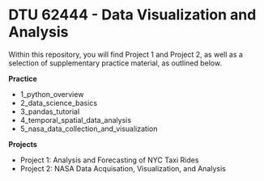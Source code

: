 # DTU 62444 - Data Visualization and Analysis

Within this repository, you will find Project 1 and Project 2, as well as a selection of supplementary practice material, as outlined below.

**Practice**
- 1_python_overview
- 2_data_science_basics
- 3_pandas_tutorial
- 4_temporal_spatial_data_analysis
- 5_nasa_data_collection_and_visualization

**Projects**
- Project 1: Analysis and Forecasting of NYC Taxi Rides
- Project 2: NASA Data Acquisation, Visualization, and Analysis
